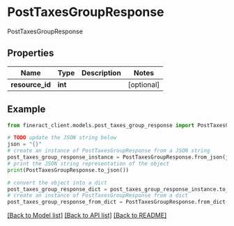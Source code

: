 # PostTaxesGroupResponse

PostTaxesGroupResponse

## Properties

Name | Type | Description | Notes
------------ | ------------- | ------------- | -------------
**resource_id** | **int** |  | [optional] 

## Example

```python
from fineract_client.models.post_taxes_group_response import PostTaxesGroupResponse

# TODO update the JSON string below
json = "{}"
# create an instance of PostTaxesGroupResponse from a JSON string
post_taxes_group_response_instance = PostTaxesGroupResponse.from_json(json)
# print the JSON string representation of the object
print(PostTaxesGroupResponse.to_json())

# convert the object into a dict
post_taxes_group_response_dict = post_taxes_group_response_instance.to_dict()
# create an instance of PostTaxesGroupResponse from a dict
post_taxes_group_response_from_dict = PostTaxesGroupResponse.from_dict(post_taxes_group_response_dict)
```
[[Back to Model list]](../README.md#documentation-for-models) [[Back to API list]](../README.md#documentation-for-api-endpoints) [[Back to README]](../README.md)



